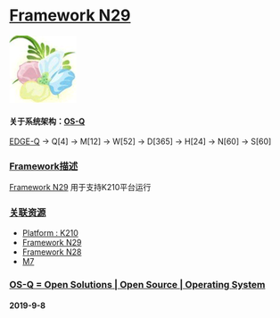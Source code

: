 ﻿# [Framework N29](https://github.com/OS-Q/N29)
[![sites](OS-Q/OS-Q.png)](http://www.OS-Q.com)
#### 关于系统架构：[OS-Q](https://github.com/OS-Q/OS-Q)

[EDGE-Q](https://github.com/OS-Q/EDGE-Q) -> Q[4] -> M[12] -> W[52] -> D[365] -> H[24] -> N[60] -> S[60]

### [Framework描述](https://github.com/OS-Q/N29/wiki) 

[Framework N29](https://github.com/OS-Q/N29) 用于支持K210平台运行

### [关联资源](https://github.com/OS-Q/)

 *  [ Platform : K210](https://github.com/OS-Q/H13) 
 *   [Framework N29](https://github.com/OS-Q/N29)
 *   [Framework N28](https://github.com/OS-Q/N28)
 *  [ M7](https://github.com/OS-Q/M7) 

### [OS-Q = Open Solutions | Open Source |  Operating System ](http://www.OS-Q.com/N29)
####  2019-9-8